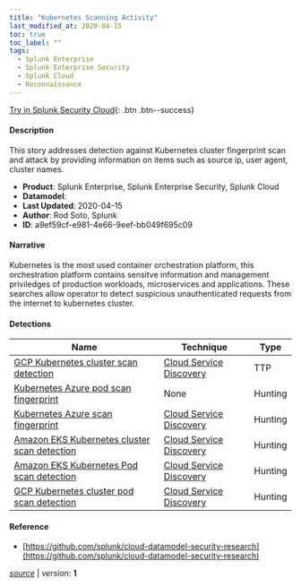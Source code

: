 ```yaml
---
title: "Kubernetes Scanning Activity"
last_modified_at: 2020-04-15
toc: true
toc_label: ""
tags:
  - Splunk Enterprise
  - Splunk Enterprise Security
  - Splunk Cloud
  - Reconnaissance
---
```


[Try in Splunk Security Cloud](https://www.splunk.com/en_us/cyber-security.html){: .btn .btn--success}

#### Description

This story addresses detection against Kubernetes cluster fingerprint scan and attack by providing information on items such as source ip, user agent, cluster names.

- **Product**: Splunk Enterprise, Splunk Enterprise Security, Splunk Cloud
- **Datamodel**: 
- **Last Updated**: 2020-04-15
- **Author**: Rod Soto, Splunk
- **ID**: a9ef59cf-e981-4e66-9eef-bb049f695c09

#### Narrative

Kubernetes is the most used container orchestration platform, this orchestration platform contains sensitve information and management priviledges of production workloads, microservices and applications. These searches allow operator to detect suspicious unauthenticated requests from the internet to kubernetes cluster.

#### Detections

| Name        | Technique   | Type         |
| ----------- | ----------- |--------------|
| [GCP Kubernetes cluster scan detection](/deprecated/gcp_kubernetes_cluster_scan_detection/) | [Cloud Service Discovery](/tags/#cloud-service-discovery)| TTP |
| [Kubernetes Azure pod scan fingerprint](/deprecated/kubernetes_azure_pod_scan_fingerprint/) | None| Hunting |
| [Kubernetes Azure scan fingerprint](/deprecated/kubernetes_azure_scan_fingerprint/) | [Cloud Service Discovery](/tags/#cloud-service-discovery)| Hunting |
| [Amazon EKS Kubernetes cluster scan detection](/cloud/amazon_eks_kubernetes_cluster_scan_detection/) | [Cloud Service Discovery](/tags/#cloud-service-discovery)| Hunting |
| [Amazon EKS Kubernetes Pod scan detection](/cloud/amazon_eks_kubernetes_pod_scan_detection/) | [Cloud Service Discovery](/tags/#cloud-service-discovery)| Hunting |
| [GCP Kubernetes cluster pod scan detection](/cloud/gcp_kubernetes_cluster_pod_scan_detection/) | [Cloud Service Discovery](/tags/#cloud-service-discovery)| Hunting |

#### Reference

* [https://github.com/splunk/cloud-datamodel-security-research](https://github.com/splunk/cloud-datamodel-security-research)



[*source*](https://github.com/splunk/security_content/tree/develop/stories/kubernetes_scanning_activity.yml) \| *version*: **1**